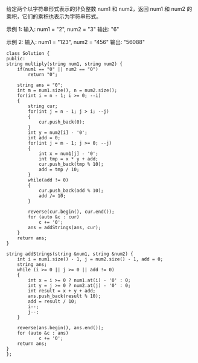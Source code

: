 给定两个以字符串形式表示的非负整数 num1 和 num2，返回 num1 和 num2 的乘积，它们的乘积也表示为字符串形式。

示例 1:
输入: num1 = "2", num2 = "3"
输出: "6"

示例 2:
输入: num1 = "123", num2 = "456"
输出: "56088"

    class Solution {
    public:
    string multiply(string num1, string num2) {
        if(num1 == "0" || num2 == "0")
            return "0";

        string ans = "0";
        int m = num1.size(), n = num2.size();
        for(int i = n - 1; i >= 0; --i)
        {
            string cur;
            for(int j = n - 1; j > i; --j)
            {
                cur.push_back(0);
            }
            int y = num2[i] - '0';
            int add = 0;
            for(int j = m - 1; j >= 0; --j)
            {
                int x = num1[j] - '0';
                int tmp = x * y + add;
                cur.push_back(tmp % 10);
                add = tmp / 10;
            }
            while(add != 0)
            {
                cur.push_back(add % 10);
                add /= 10;
            }

            reverse(cur.begin(), cur.end());
            for (auto &c : cur) 
                c += '0';
            ans = addStrings(ans, cur);
        }
        return ans;
    }

    string addStrings(string &num1, string &num2) {
        int i = num1.size() - 1, j = num2.size() - 1, add = 0;
        string ans;
        while (i >= 0 || j >= 0 || add != 0) 
        {
            int x = i >= 0 ? num1.at(i) - '0' : 0;
            int y = j >= 0 ? num2.at(j) - '0' : 0;
            int result = x + y + add;
            ans.push_back(result % 10);
            add = result / 10;
            i--;
            j--;
        }

        reverse(ans.begin(), ans.end());
        for (auto &c : ans) 
                c += '0';
        return ans;
    }
    };
